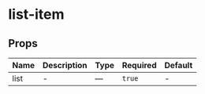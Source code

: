 # list-item

## Props

<!-- @vuese:list-item:props:start -->
|Name|Description|Type|Required|Default|
|---|---|---|---|---|
|list|-|—|`true`|-|

<!-- @vuese:list-item:props:end -->


